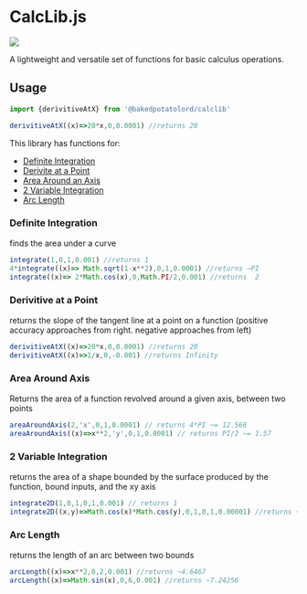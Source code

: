 # CalcLib.js
<img src='https://github.com/bakedpotatolord/calclib/actions/workflows/Main.yml/badge.svg'><br>

A lightweight and versatile set of functions for basic calculus operations.


## Usage

```ts
import {derivitiveAtX} from '@bakedpotatolord/calclib'

derivitiveAtX((x)=>20*x,0,0.0001) //returns 20
```

This library has functions for:

- [Definite Integration](#definite-integration)
- [Derivite at a Point](#derivitive-at-a-point)
- [Area Around an Axis](#area-around-axis)
- [2 Variable Integration](#2-variable-integration)
- [Arc Length](#Arc-Length)


### Definite Integration
finds the area under a curve
```ts
integrate(1,0,1,0.001) //returns 1
4*integrate((x)=> Math.sqrt(1-x**2),0,1,0.0001) //returns ~PI
integrate((x)=> 2*Math.cos(x),0,Math.PI/2,0.001) //returns  2
```

### Derivitive at a Point
returns the slope of the tangent line at a point on a function (positive accuracy approaches from right. negative approaches from left)
```ts
derivitiveAtX((x)=>20*x,0,0.0001) //returns 20
derivitiveAtX((x)=>1/x,0,-0.001) //returns Infinity
```

### Area Around Axis
Returns the area of a function revolved around a given axis, between two points
```ts
areaAroundAxis(2,'x',0,1,0.0001) // returns 4*PI ~= 12.566
areaAroundAxis((x)=>x**2,'y',0,1,0.0001) // returns PI/2 ~= 1.57
```

### 2 Variable Integration
returns the area of a shape bounded by the surface produced by the function, bound inputs, and the xy axis

```ts
integrate2D(1,0,1,0,1,0.001) // returns 1
integrate2D((x,y)=>Math.cos(x)*Math.cos(y),0,1,0,1,0.00001) //returns ~0.708
```

### Arc Length
returns the length of an arc between two bounds

```ts
arcLength((x)=>x**2,0,2,0.001) //returns ~4.6467
arcLength((x)=>Math.sin(x),0,6,0.001) //returns ~7.24256
```